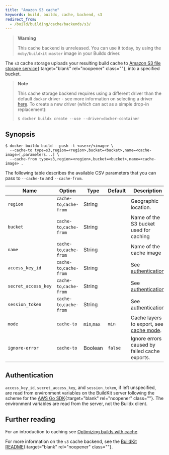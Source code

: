 ```yaml
---
title: "Amazon S3 cache"
keywords: build, buildx, cache, backend, s3
redirect_from:
  - /build/building/cache/backends/s3/
---
```


> **Warning**
>
> This cache backend is unreleased. You can use it today, by using the
> `moby/buildkit:master` image in your Buildx driver.

The `s3` cache storage uploads your resulting build cache to
[Amazon S3 file storage service](https://aws.amazon.com/s3/){:target="blank" rel="noopener" class=""},
into a specified bucket.

> **Note**
>
> This cache storage backend requires using a different driver than the default
> `docker` driver - see more information on selecting a driver
> [here](../../drivers/index.md). To create a new driver (which can act as a
> simple drop-in replacement):
>
> ```console
> $ docker buildx create --use --driver=docker-container
> ```

## Synopsis

```console
$ docker buildx build --push -t <user>/<image> \
  --cache-to type=s3,region=<region>,bucket=<bucket>,name=<cache-image>[,parameters...] \
  --cache-from type=s3,region=<region>,bucket=<bucket>,name=<cache-image> .
```

The following table describes the available CSV parameters that you can pass to
`--cache-to` and `--cache-from`.

| Name                | Option                  | Type        | Default | Description                                   |
| ------------------- | ----------------------- | ----------- | ------- | --------------------------------------------- |
| `region`            | `cache-to`,`cache-from` | String      |         | Geographic location.                          |
| `bucket`            | `cache-to`,`cache-from` | String      |         | Name of the S3 bucket used for caching        |
| `name`              | `cache-to`,`cache-from` | String      |         | Name of the cache image                       |
| `access_key_id`     | `cache-to`,`cache-from` | String      |         | See [authentication][1]                       |
| `secret_access_key` | `cache-to`,`cache-from` | String      |         | See [authentication][1]                       |
| `session_token`     | `cache-to`,`cache-from` | String      |         | See [authentication][1]                       |
| `mode`              | `cache-to`              | `min`,`max` | `min`   | Cache layers to export, see [cache mode][2].  |
| `ignore-error`      | `cache-to`              | Boolean     | `false` | Ignore errors caused by failed cache exports. |

[1]: #authentication
[2]: index.md#cache-mode

## Authentication

`access_key_id`, `secret_access_key`, and `session_token`, if left unspecified,
are read from environment variables on the BuildKit server following the scheme
for the [AWS Go SDK](https://docs.aws.amazon.com/sdk-for-go/v1/developer-guide/configuring-sdk.html){:target="blank" rel="noopener" class=""}.
The environment variables are read from the server, not the Buildx client.

<!-- FIXME: update once https://github.com/docker/buildx/pull/1294 is released -->

## Further reading

For an introduction to caching see [Optimizing builds with cache](../index.md).

For more information on the `s3` cache backend, see the
[BuildKit README](https://github.com/moby/buildkit#s3-cache-experimental){:target="blank" rel="noopener" class=""}.
